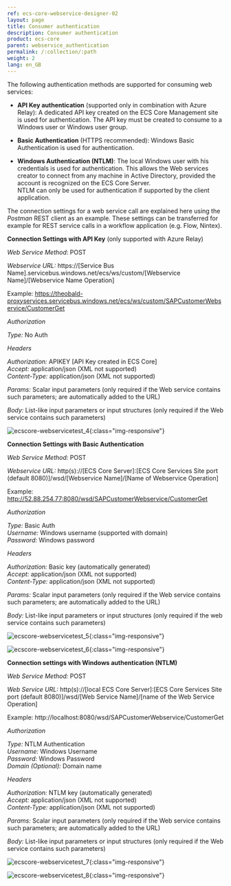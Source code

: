 ```yaml
---
ref: ecs-core-webservice-designer-02
layout: page
title: Consumer authentication
description: Consumer authentication
product: ecs-core
parent: webservice_authentication
permalink: /:collection/:path
weight: 2
lang: en_GB
---
```


The following authentication methods are supported for consuming web services: 

- **API Key authentication** (supported only in combination with Azure Relay): A dedicated API key created on the ECS Core Management site is used for authentication. The API key must be created to consume to a Windows user or Windows user group.  

- **Basic Authentication** (HTTPS recommended): Windows Basic Authentication is used for authentication.

- **Windows Authentication (NTLM)**: The local Windows user with his credentials is used for authentication. This allows the Web services creator to connect from any machine in Active Directory, provided the account is recognized on the ECS Core Server. <br>
NTLM can only be used for authentication if supported by the client application.


The connection settings for a web service call are explained here using the *Postman* REST client as an example. These settings can be transferred for example for REST service calls in a workflow application (e.g. Flow, Nintex). 

**Connection Settings with API Key** (only supported with Azure Relay)

*Web Service Method*:           POST<br>

*Webservice URL:*               https://[Service Bus Name].servicebus.windows.net/ecs/ws/custom/[Webservice Name]/[Webservice Name Operation]<br>

Example: https://theobald-proxyservices.servicebus.windows.net/ecs/ws/custom/SAPCustomerWebservice/CustomerGet                  

*Authorization*
                
*Type:*                         No Auth

*Headers*

*Authorization:*                APIKEY [API Key created in ECS Core]<br>
*Accept:*                       application/json (XML not supported)<br>
*Content-Type:*                 application/json (XML not supported) 

*Params:*                       Scalar input parameters (only required if the Web service contains such parameters; are automatically added to the URL)

*Body:*                         List-like input parameters or input structures (only required if the Web service contains such parameters) 

![ecscore-webservicetest_4](/img/content/ecscorewebservicetest_4.png){:class="img-responsive"}

**Connection Settings with Basic Authentication**

*Web Service Method:*         POST<br>

*Webservice URL:*             http(s)://[ECS Core Server]:[ECS Core Services Site port (default 8080)]/wsd/[Webservice Name]/[Name of Webservice Operation]<br>

Example: http://52.88.254.77:8080/wsd/SAPCustomerWebservice/CustomerGet 

*Authorization*	   

*Type:*                        Basic Auth<br>
*Username:*                    Windows username (supported with domain)<br>
*Password:*                    Windows password

*Headers*

*Authorization:*              Basic key (automatically generated) <br>
*Accept:*                     application/json (XML not supported)<br>
*Content-Type:*               application/json (XML not supported) 

*Params:*                     Scalar input parameters (only required if the Web service contains such parameters; are automatically added to the URL)

*Body:*                       List-like input parameters or input structures (only required if the web service contains such parameters) 

![ecscore-webservicetest_5](/img/content/ecscorewebservicetest_5.png){:class="img-responsive"}

![ecscore-webservicetest_6](/img/content/ecscorewebservicetest_6.png){:class="img-responsive"}

**Connection settings with Windows authentication (NTLM)**

*Web Service Method:*        POST<br>

*Web Service URL:*           http(s)://[local ECS Core Server]:[ECS Core Services Site port (default 8080)]/wsd/[Web Service Name]/[name of the Web Service Operation]<br>

Example: http://localhost:8080/wsd/SAPCustomerWebservice/CustomerGet

*Authorization*

*Type:*                      NTLM Authentication<br>
*Username:*                  Windows Username<br>
*Password:*                  Windows Password<br>
*Domain (Optional):*         Domain name	
 
*Headers*

*Authorization:*             NTLM key (automatically generated) <br>
*Accept:*                    application/json (XML not supported)<br>
*Content-Type:*              application/json (XML not supported) 

*Params:*                    Scalar input parameters (only required if the Web service contains such parameters; are automatically added to the URL)

*Body:*                      List-like input parameters or input structures (only required if the Web service contains such parameters) 

![ecscore-webservicetest_7](/img/content/ecscorewebservicetest_7.jpg){:class="img-responsive"}

![ecscore-webservicetest_8](/img/content/ecscorewebservicetest_8.jpg){:class="img-responsive"}